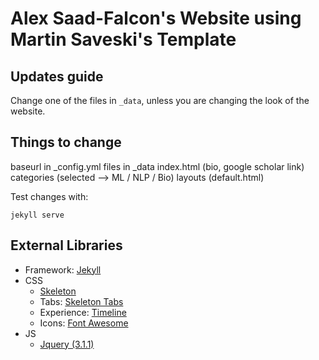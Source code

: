 # Alex Saad-Falcon's Website using Martin Saveski's Template

## Updates guide
Change one of the files in `_data`, unless you are changing the look of the website.

## Things to change
baseurl in _config.yml
files in _data
index.html (bio, google scholar link)
categories (selected --> ML / NLP / Bio)
layouts (default.html)

Test changes with:
```
jekyll serve
```

## External Libraries
- Framework: [Jekyll](http://jekyllrb.com/)
- CSS
  - [Skeleton](getskeleton.com)
  - Tabs: [Skeleton Tabs](https://github.com/nathancahill/skeleton-tabs)
  - Experience: [Timeline](https://codepen.io/NilsWe/pen/FemfK)
  - Icons: [Font Awesome](http://fontawesome.io/)
- JS
  - [Jquery (3.1.1)](https://jquery.com/)
